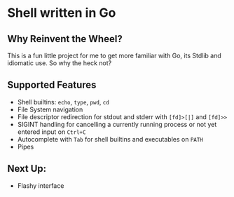 # Shell written in Go

## Why Reinvent the Wheel?

This is a fun little project for me to get more familiar with Go, its Stdlib and idiomatic use. So why the heck not?

## Supported Features

- Shell builtins: `echo`, `type`, `pwd`, `cd`
- File System navigation
- File descriptor redirection for stdout and stderr with `[fd]>[|]` and `[fd]>>`
- SIGINT handling for cancelling a currently running process or not yet entered input on `Ctrl+C`
- Autocomplete with `Tab` for shell builtins and executables on `PATH`
- Pipes

## Next Up:

- Flashy interface
